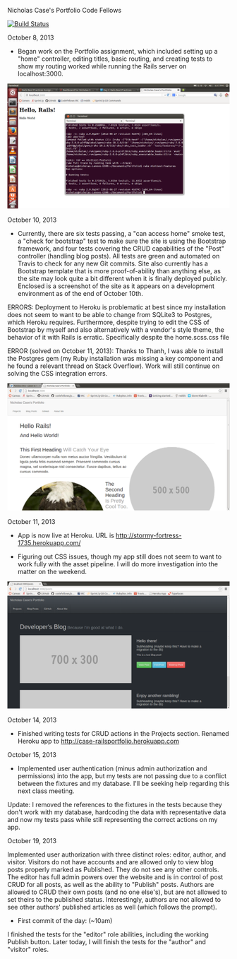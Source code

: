 Nicholas Case's Portfolio
Code Fellows

[![Build Status](https://travis-ci.org/SupahNickie/RailsPortfolio.png?branch=master)](https://travis-ci.org/SupahNickie/RailsPortfolio)

October 8, 2013

- Began work on the Portfolio assignment, which included setting up a "home" controller, editing titles, basic routing, and creating tests to show my routing worked while running the Rails server on localhost:3000.

![Screencap](/public/images/screenshot.png "Screencap of Test Passing")

October 10, 2013

- Currently, there are six tests passing, a "can access home" smoke test, a "check for bootstrap" test to make sure the site is using the Bootstrap framework, and four tests covering the CRUD capabilities of the "Post" controller (handling blog posts). All tests are green and automated on Travis to check for any new Git commits. Site also currently has a Bootstrap template that is more proof-of-ability than anything else, as the site may look quite a bit different when it is finally deployed publicly. Enclosed is a screenshot of the site as it appears on a development environment as of the end of October 10th.

ERRORS: Deployment to Heroku is problematic at best since my installation does not seem to want to be able to change from SQLite3 to Postgres, which Heroku requires. Furthermore, despite trying to edit the CSS of Bootstrap by myself and also alternatively with a vendor's style theme, the behavior of it with Rails is erratic. Specifically despite the home.scss.css file

ERROR (solved on October 11, 2013): Thanks to Thanh, I was able to install the Postgres gem (my Ruby installation was missing a key component and he found a relevant thread on Stack Overflow). Work will still continue on solving the CSS integration errors.

![Screencap](/public/images/screenshot2.png "Screencap of basic Bootstrap site")

October 11, 2013

- App is now live at Heroku. URL is http://stormy-fortress-1735.herokuapp.com/

- Figuring out CSS issues, though my app still does not seem to want to work fully with the asset pipeline. I will do more investigation into the matter on the weekend.

![Screencap](/public/images/screenshot3.png "Screencap of Bootstrap Blog page with new CSS theme")

October 14, 2013

- Finished writing tests for CRUD actions in the Projects section. Renamed Heroku app to http://case-railsportfolio.herokuapp.com

October 15, 2013

- Implemented user authentication (minus admin authorization and permissions) into the app, but my tests are not passing due to a conflict between the fixtures and my database. I'll be seeking help regarding this next class meeting.

Update: I removed the references to the fixtures in the tests because they don't work with my database, hardcoding the data with representative data and now my tests pass while still representing the correct actions on my app.

October 19, 2013

Implemented user authorization with three distinct roles: editor, author, and visitor. Visitors do not have accounts and are allowed only to view blog posts properly marked as Published. They do not see any other controls. The editor has full admin powers over the website and is in control of post CRUD for all posts, as well as the ability to "Publish" posts. Authors are allowed to CRUD their own posts (and no one else's), but are not allowed to set theirs to the published status. Interestingly, authors are not allowed to see other authors' published articles as well (which follows the prompt).

- First commit of the day: (~10am)

I finished the tests for the "editor" role abilities, including the working Publish button. Later today, I will finish the tests for the "author" and "visitor" roles.
